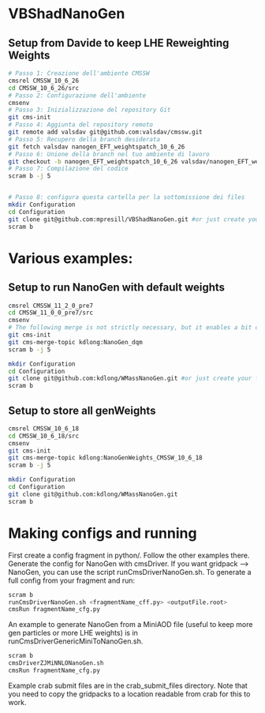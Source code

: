 # VBShadNanoGen

## Setup from Davide to keep LHE Reweighting Weights

```sh
# Passo 1: Creazione dell'ambiente CMSSW
cmsrel CMSSW_10_6_26
cd CMSSW_10_6_26/src
# Passo 2: Configurazione dell'ambiente
cmsenv
# Passo 3: Inizializzazione del repository Git
git cms-init
# Passo 4: Aggiunta del repository remoto
git remote add valsdav git@github.com:valsdav/cmssw.git
# Passo 5: Recupero della branch desiderata
git fetch valsdav nanogen_EFT_weightspatch_10_6_26
# Passo 6: Unione della branch nel tuo ambiente di lavoro
git checkout -b nanogen_EFT_weightspatch_10_6_26 valsdav/nanogen_EFT_weightspatch_10_6_26
# Passo 7: Compilazione del codice
scram b -j 5


# Passo 8: configura questa cartella per la sottomissione dei files 
mkdir Configuration
cd Configuration
git clone git@github.com:mpresill/VBShadNanoGen.git #or just create your fragment in a <name>/python subfolder
scram b
```



# Various examples:
## Setup to run NanoGen with default weights

```sh
cmsrel CMSSW_11_2_0_pre7
cd CMSSW_11_0_0_pre7/src
cmsenv
# The following merge is not strictly necessary, but it enables a bit of functionality
git cms-init
git cms-merge-topic kdlong:NanoGen_dqm
scram b -j 5

mkdir Configuration
cd Configuration
git clone git@github.com:kdlong/WMassNanoGen.git #or just create your fragment in a <name>/python subfolder
scram b
```

## Setup to store all genWeights

```sh 
cmsrel CMSSW_10_6_18
cd CMSSW_10_6_18/src
cmsenv
git cms-init
git cms-merge-topic kdlong:NanoGenWeights_CMSSW_10_6_18
scram b -j 5

mkdir Configuration
cd Configuration
git clone git@github.com:kdlong/WMassNanoGen.git
scram b
```



# Making configs and running

First create a config fragment in python/. Follow the other examples there.
Generate the config for NanoGen with cmsDriver. If you want gridpack --> NanoGen, you can use the script runCmsDriverNanoGen.sh. To generate a full config from your fragment and run:
```sh
scram b
runCmsDriverNanoGen.sh <fragmentName_cff.py> <outputFile.root>
cmsRun fragmentName_cfg.py
```
An example to generate NanoGen from a MiniAOD file (useful to keep more gen particles or more LHE weights) is in runCmsDriverGenericMiniToNanoGen.sh.
```sh
scram b
cmsDriverZJMiNNLONanoGen.sh
cmsRun fragmentName_cfg.py
```
Example crab submit files are in the crab_submit_files directory. Note that you need to copy the gridpacks to a location readable from crab for this to work.

